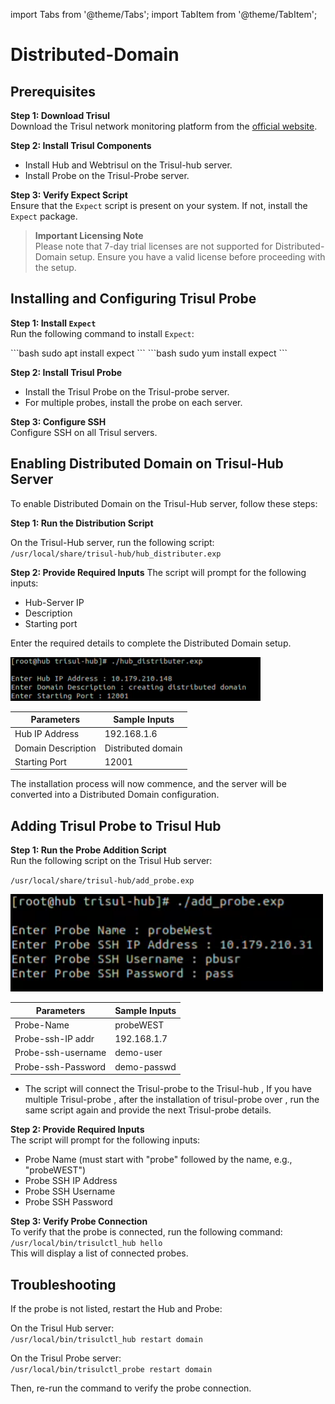 import Tabs from '@theme/Tabs';
import TabItem from '@theme/TabItem';


# Distributed-Domain
## Prerequisites

**Step 1: Download Trisul**  
Download the Trisul network monitoring platform from the [official website](https://www.trisul.org/get-started/).  

**Step 2: Install Trisul Components**  
- Install Hub and Webtrisul on the Trisul-hub server.  
- Install Probe on the Trisul-Probe server.   

**Step 3: Verify Expect Script**  
Ensure that the `Expect` script is present on your system. If not, install the `Expect` package.   

>**Important Licensing Note**  
Please note that 7-day trial licenses are not supported for Distributed-Domain setup. Ensure you have a valid license before proceeding with the setup. 

## Installing and Configuring Trisul Probe

**Step 1: Install `Expect`**  
Run the following command to install `Expect`: 

  <Tabs className="unique-tabs">
    <TabItem value="UBUNTU"  default>
      ```bash
      sudo apt install expect
      ```
    </TabItem>
    <TabItem value="RHEL" >
      ```bash
      sudo yum install expect
      ```
    </TabItem>
  </Tabs>

**Step 2: Install Trisul Probe**  
- Install the Trisul Probe on the Trisul-probe server.
- For multiple probes, install the probe on each server.

**Step 3: Configure SSH**  
Configure SSH on all Trisul servers.  

## Enabling Distributed Domain on Trisul-Hub Server

To enable Distributed Domain on the Trisul-Hub server, follow these steps:     

**Step 1: Run the Distribution Script**  

On the Trisul-Hub server, run the following script:  
`/usr/local/share/trisul-hub/hub_distributer.exp`

**Step 2: Provide Required Inputs**
The script will prompt for the following inputs:
- Hub-Server IP
- Description
- Starting port

Enter the required details to complete the Distributed Domain setup.

![](./images/hub_distributor_inputs.png)
  
  | Parameters         | Sample Inputs      |
  | ------------------ | ------------------ |
  | Hub IP Address     | 192.168.1.6        |
  | Domain Description | Distributed domain |
  | Starting Port      | 12001              |

The installation process will now commence, and the server will be converted into a Distributed Domain configuration.

## Adding Trisul Probe to Trisul Hub

**Step 1: Run the Probe Addition Script**  
Run the following script on the Trisul Hub server:

`/usr/local/share/trisul-hub/add_probe.exp`
  
![](./images/add_probe_inputs.png)
  
  | Parameters         | Sample Inputs |
  | ------------------ | ------------- |
  | Probe-Name         | probeWEST     |
  | Probe-ssh-IP addr  | 192.168.1.7   |
  | Probe-ssh-username | demo-user     |
  | Probe-ssh-Password | demo-passwd   |

- The script will connect the Trisul-probe to the Trisul-hub , If you have multiple Trisul-probe , after the installation of trisul-probe over , run the same script again and provide the next Trisul-probe details.

**Step 2: Provide Required Inputs**  
The script will prompt for the following inputs:
- Probe Name (must start with "probe" followed by the name, e.g., "probeWEST")
- Probe SSH IP Address
- Probe SSH Username
- Probe SSH Password

**Step 3: Verify Probe Connection**    
To verify that the probe is connected, run the following command:  
`/usr/local/bin/trisulctl_hub hello`  
This will display a list of connected probes.  

## Troubleshooting

If the probe is not listed, restart the Hub and Probe:    

On the Trisul Hub server:  
`/usr/local/bin/trisulctl_hub restart domain`  

On the Trisul Probe server:  
`/usr/local/bin/trisulctl_probe restart domain`  

Then, re-run the command to verify the probe connection.  
